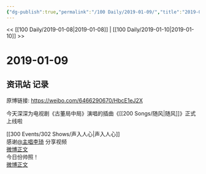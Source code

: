 ```yaml
---
{"dg-publish":true,"permalink":"/100 Daily/2019-01-09/","title":"2019-01-09","created":"2022-12-22T14:05:18.000+08:00","updated":"2023-01-09T17:24:44.301+08:00"}
---
```



<< [[100 Daily/2019-01-08\|2019-01-08]] | [[100 Daily/2019-01-10\|2019-01-10]] >>

# 2019-01-09

## 资讯站 记录

原博链接: https://weibo.com/6466290670/HbcE1eJ2X

今天深深为电视剧《古董局中局》演唱的插曲《[[200 Songs/随风\|随风]]》正式上线啦  
[](https://weibo.com/detail/4326534758163238)

[[300 Events/302 Shows/声入人心\|声入人心]]  
感谢[@主唱李琦](https://weibo.com/n/%E4%B8%BB%E5%94%B1%E6%9D%8E%E7%90%A6) 分享视频  
[微博正文](https://weibo.com/detail/4326674437409063)  
今日份帅照！  
[微博正文](https://weibo.com/detail/4326628139877712)
